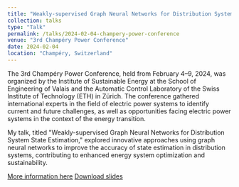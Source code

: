 ```yaml
---
title: "Weakly-supervised Graph Neural Networks for Distribution System State Estimation"
collection: talks
type: "Talk"
permalink: /talks/2024-02-04-champery-power-conference
venue: "3rd Champéry Power Conference"
date: 2024-02-04
location: "Champéry, Switzerland"
---
```

The 3rd Champéry Power Conference, held from February 4–9, 2024, was organized by the Institute of Sustainable Energy at the School of Engineering of Valais and the Automatic Control Laboratory of the Swiss Institute of Technology (ETH) in Zürich. The conference gathered international experts in the field of electric power systems to identify current and future challenges, as well as opportunities facing electric power systems in the context of the energy transition. 

My talk, titled "Weakly-supervised Graph Neural Networks for Distribution System State Estimation," explored innovative approaches using graph neural networks to improve the accuracy of state estimation in distribution systems, contributing to enhanced energy system optimization and sustainability.

[More information here](https://champery.control.ee.ethz.ch/) [Download slides](https://drive.google.com/file/d/143UelnNk2wPFfhffcSqi51a_k4e38CpB/view)
